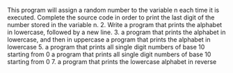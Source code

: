 This program will assign a random number to the variable n each time it is executed. Complete the source code in order to print the last digit of the number stored in the variable n.
2. Write a program that prints the alphabet in lowercase, followed by a new line.
3. a program that prints the alphabet in lowercase, and then in uppercase
a program that prints the alphabet in lowercase
5. a program that prints all single digit numbers of base 10 starting from 0
 a program that prints all single digit numbers of base 10 starting from 0
7. a program that prints the lowercase alphabet in reverse
